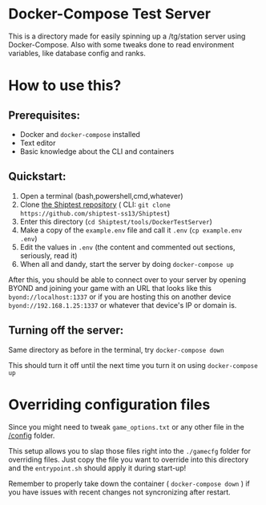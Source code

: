 # Docker-Compose Test Server

This is a directory made for easily spinning up a /tg/station server using Docker-Compose.
Also with some tweaks done to read environment variables, like database config and ranks.

# How to use this?

## Prerequisites:
- Docker and `docker-compose` installed
- Text editor
- Basic knowledge about the CLI and containers

## Quickstart:

1) Open a terminal (bash,powershell,cmd,whatever)
2) Clone [the Shiptest repository](https://github.com/shiptest-ss13/Shiptest) ( CLI: `git clone https://github.com/shiptest-ss13/Shiptest`)
3) Enter this directory (`cd Shiptest/tools/DockerTestServer`)
4) Make a copy of the `example.env` file and call it `.env` (`cp example.env .env`)
5) Edit the values in `.env` (the content and commented out sections, seriously, read it)
6) When all and dandy, start the server by doing `docker-compose up`

After this, you should be able to connect over to your server by opening BYOND and joining your game with an URL that looks like this `byond://localhost:1337` or if you are hosting this on another device `byond://192.168.1.25:1337` or whatever that device's IP or domain is.

## Turning off the server:

Same directory as before in the terminal, try `docker-compose down`

This should turn it off until the next time you turn it on using `docker-compose up`

# Overriding configuration files

Since you might need to tweak `game_options.txt` or any other file in the [/config](/config/) folder. 

This setup allows you to slap those files right into the `./gamecfg` folder for overriding files. Just copy the file you want to override into this directory and the `entrypoint.sh` should apply it during start-up!

Remember to properly take down the container ( `docker-compose down` ) if  you have issues with recent changes not syncronizing after restart.
